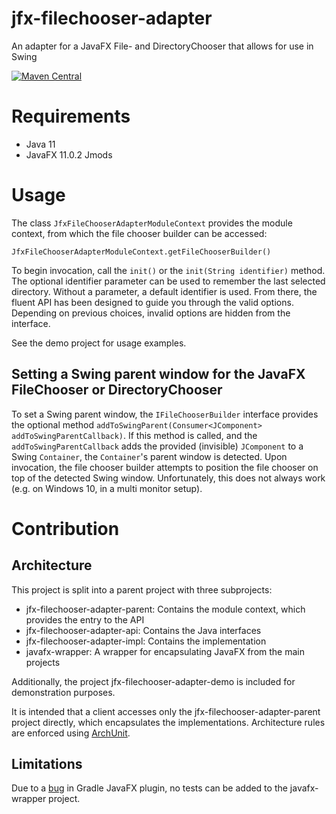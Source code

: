 # jfx-filechooser-adapter
An adapter for a JavaFX File- and DirectoryChooser that allows for use in Swing

[![Maven Central](https://img.shields.io/maven-central/v/com.github.mrcjkb/jfx-filechooser-adapter.svg?label=Maven%20Central)](https://search.maven.org/search?q=g:%22com.github.mrcjkb%22%20AND%20a:%22jfx-filechooser-adapter%22)

# Requirements

- Java 11
- JavaFX 11.0.2 Jmods

# Usage

The class `JfxFileChooserAdapterModuleContext` provides the module context, from which the file chooser builder can be accessed:

```
JfxFileChooserAdapterModuleContext.getFileChooserBuilder()
```


To begin invocation, call the `init()` or the `init(String identifier)` method. The optional identifier parameter can be used to remember the last selected directory. Without a parameter, a default identifier is used.
From there, the fluent API has been designed to guide you through the valid options. Depending on previous choices, invalid options are hidden from the interface.

See the demo project for usage examples.


## Setting a Swing parent window for the JavaFX FileChooser or DirectoryChooser

To set a Swing parent window, the `IFileChooserBuilder` interface provides the optional method `addToSwingParent(Consumer<JComponent> addToSwingParentCallback)`. If this method is called, and the `addToSwingParentCallback` adds the provided (invisible) `JComponent` to a Swing `Container`, the `Container`'s parent window is detected. Upon invocation, the file chooser builder attempts to position the file chooser on top of the detected Swing window. Unfortunately, this does not always work (e.g. on Windows 10, in a multi monitor setup).


# Contribution

## Architecture
This project is split into a parent project with three subprojects:

- jfx-filechooser-adapter-parent: Contains the module context, which provides the entry to the API
- jfx-filechooser-adapter-api: Contains the Java interfaces
- jfx-filechooser-adapter-impl: Contains the implementation
- javafx-wrapper: A wrapper for encapsulating JavaFX from the main projects

Additionally, the project jfx-filechooser-adapter-demo is included for demonstration purposes.

It is intended that a client accesses only the jfx-filechooser-adapter-parent project directly, which encapsulates the implementations.
Architecture rules are enforced using [ArchUnit](https://www.archunit.org/).

## Limitations
Due to a [bug](https://github.com/openjfx/javafx-gradle-plugin/issues/94) in Gradle JavaFX plugin, no tests can be added to the javafx-wrapper project.
